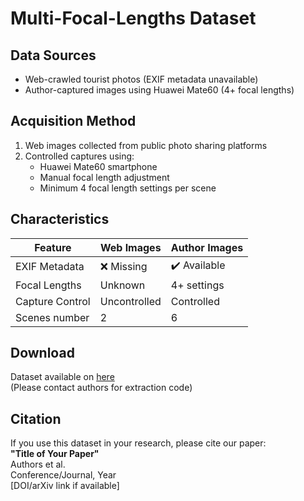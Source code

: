 # Multi-Focal-Lengths Dataset

## Data Sources
- Web-crawled tourist photos (EXIF metadata unavailable)
- Author-captured images using Huawei Mate60 (4+ focal lengths)

## Acquisition Method
1. Web images collected from public photo sharing platforms
2. Controlled captures using:
   - Huawei Mate60 smartphone
   - Manual focal length adjustment
   - Minimum 4 focal length settings per scene

## Characteristics
| Feature          | Web Images | Author Images |
|------------------|------------|---------------|
| EXIF Metadata    | ❌ Missing | ✔️ Available  |
| Focal Lengths    | Unknown    | 4+ settings   |
| Capture Control  | Uncontrolled | Controlled   |
| Scenes number    |     2      |       6       |

## Download
Dataset available on [here](https://pan.baidu.com/)  
(Please contact authors for extraction code)

## Citation
If you use this dataset in your research, please cite our paper:  
**"Title of Your Paper"**  
Authors et al.  
Conference/Journal, Year  
[DOI/arXiv link if available]
